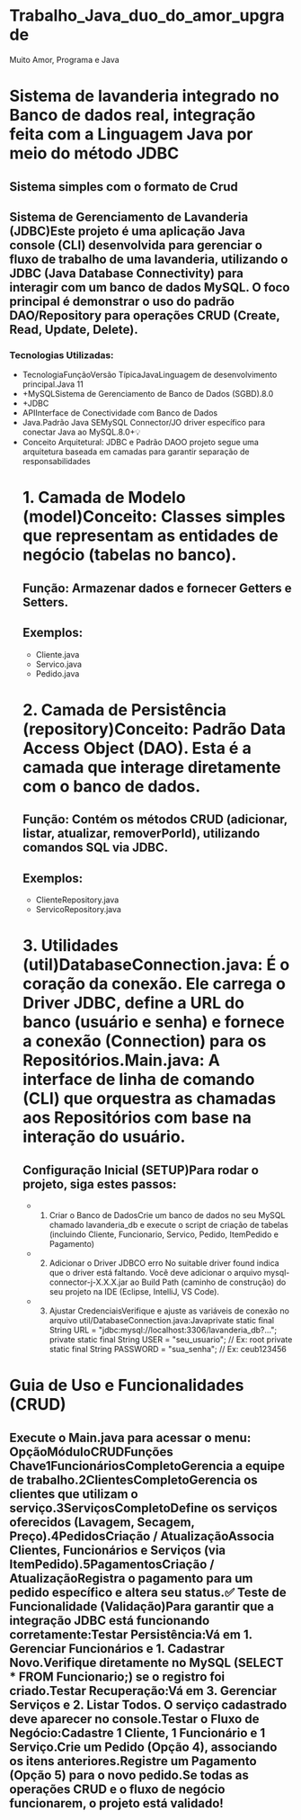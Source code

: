 # Trabalho_Java_duo_do_amor_upgrade
Muito Amor, Programa e Java



# Sistema de lavanderia integrado no Banco de dados real, integração feita com a Linguagem Java por meio do método JDBC
## Sistema simples com o formato de Crud 

 ## Sistema de Gerenciamento de Lavanderia (JDBC)Este projeto é uma aplicação Java console (CLI) desenvolvida para gerenciar o fluxo de trabalho de uma lavanderia, utilizando o JDBC (Java Database Connectivity) para interagir com um banco de dados MySQL. O foco principal é demonstrar o uso do padrão DAO/Repository para operações CRUD (Create, Read, Update, Delete).
 ### Tecnologias Utilizadas:
 - TecnologiaFunçãoVersão TípicaJavaLinguagem de desenvolvimento principal.Java 11
 - +MySQLSistema de Gerenciamento de Banco de Dados (SGBD).8.0
 - +JDBC
 - APIInterface de Conectividade com Banco de Dados
 - Java.Padrão Java SEMySQL Connector/JO driver específico para conectar Java ao MySQL.8.0+💡
 - Conceito Arquitetural: JDBC e Padrão DAOO projeto segue uma arquitetura baseada em camadas para garantir separação de responsabilidades
   # 1. Camada de Modelo (model)Conceito: Classes simples que representam as entidades de negócio (tabelas no banco).
   ## Função: Armazenar dados e fornecer Getters e Setters.
   ## Exemplos:
   - Cliente.java
   - Servico.java
   - Pedido.java
   # 2. Camada de Persistência (repository)Conceito: Padrão Data Access Object (DAO). Esta é a camada que interage diretamente com o banco de dados.
   ## Função: Contém os métodos CRUD (adicionar, listar, atualizar, removerPorId), utilizando comandos SQL via JDBC.
   ## Exemplos:
   - ClienteRepository.java
   - ServicoRepository.java
   # 3. Utilidades (util)DatabaseConnection.java: É o coração da conexão. Ele carrega o Driver JDBC, define a URL do banco (usuário e senha) e fornece a conexão (Connection) para os Repositórios.Main.java: A interface de linha de comando (CLI) que orquestra as chamadas aos Repositórios com base na interação do usuário.
   ## Configuração Inicial (SETUP)Para rodar o projeto, siga estes passos:
   - 1. Criar o Banco de DadosCrie um banco de dados no seu MySQL chamado lavanderia_db e execute o script de criação de tabelas (incluindo Cliente, Funcionario, Servico, Pedido, ItemPedido e Pagamento)
   - 2. Adicionar o Driver JDBCO erro No suitable driver found indica que o driver está faltando. Você deve adicionar o arquivo mysql-connector-j-X.X.X.jar ao Build Path (caminho de construção) do seu projeto na IDE (Eclipse, IntelliJ, VS Code).
   - 3. Ajustar CredenciaisVerifique e ajuste as variáveis de conexão no arquivo util/DatabaseConnection.java:Javaprivate static final String URL = "jdbc:mysql://localhost:3306/lavanderia_db?...";
private static final String USER = "seu_usuario"; // Ex: root
private static final String PASSWORD = "sua_senha"; // Ex: ceub123456
# Guia de Uso e Funcionalidades (CRUD)
## Execute o Main.java para acessar o menu: OpçãoMóduloCRUDFunções Chave1FuncionáriosCompletoGerencia a equipe de trabalho.2ClientesCompletoGerencia os clientes que utilizam o serviço.3ServiçosCompletoDefine os serviços oferecidos (Lavagem, Secagem, Preço).4PedidosCriação / AtualizaçãoAssocia Clientes, Funcionários e Serviços (via ItemPedido).5PagamentosCriação / AtualizaçãoRegistra o pagamento para um pedido específico e altera seu status.✅ Teste de Funcionalidade (Validação)Para garantir que a integração JDBC está funcionando corretamente:Testar Persistência:Vá em 1. Gerenciar Funcionários e 1. Cadastrar Novo.Verifique diretamente no MySQL (SELECT * FROM Funcionario;) se o registro foi criado.Testar Recuperação:Vá em 3. Gerenciar Serviços e 2. Listar Todos. O serviço cadastrado deve aparecer no console.Testar o Fluxo de Negócio:Cadastre 1 Cliente, 1 Funcionário e 1 Serviço.Crie um Pedido (Opção 4), associando os itens anteriores.Registre um Pagamento (Opção 5) para o novo pedido.Se todas as operações CRUD e o fluxo de negócio funcionarem, o projeto está validado!
